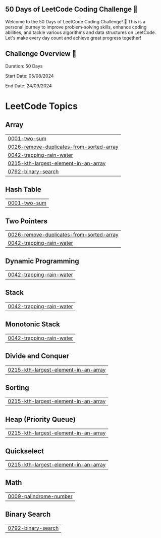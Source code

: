 ## 50 Days of LeetCode Coding Challenge 🎯
Welcome to the 50 Days of LeetCode Coding Challenge! 🎉 This is a personal journey to improve problem-solving skills, enhance coding abilities, and tackle various algorithms and data structures on LeetCode. Let's make every day count and achieve great progress together!

## Challenge Overview 🔄
Duration: 50 Days

Start Date: 05/08/2024

End Date: 24/09/2024

<!---LeetCode Topics Start-->
# LeetCode Topics
## Array
|  |
| ------- |
| [0001-two-sum](https://github.com/AakritiShory/Leetcode-Daily-Problems/tree/master/0001-two-sum) |
| [0026-remove-duplicates-from-sorted-array](https://github.com/AakritiShory/Leetcode-Daily-Problems/tree/master/0026-remove-duplicates-from-sorted-array) |
| [0042-trapping-rain-water](https://github.com/AakritiShory/Leetcode-Daily-Problems/tree/master/0042-trapping-rain-water) |
| [0215-kth-largest-element-in-an-array](https://github.com/AakritiShory/Leetcode-Daily-Problems/tree/master/0215-kth-largest-element-in-an-array) |
| [0792-binary-search](https://github.com/AakritiShory/Leetcode-Daily-Problems/tree/master/0792-binary-search) |
## Hash Table
|  |
| ------- |
| [0001-two-sum](https://github.com/AakritiShory/Leetcode-Daily-Problems/tree/master/0001-two-sum) |
## Two Pointers
|  |
| ------- |
| [0026-remove-duplicates-from-sorted-array](https://github.com/AakritiShory/Leetcode-Daily-Problems/tree/master/0026-remove-duplicates-from-sorted-array) |
| [0042-trapping-rain-water](https://github.com/AakritiShory/Leetcode-Daily-Problems/tree/master/0042-trapping-rain-water) |
## Dynamic Programming
|  |
| ------- |
| [0042-trapping-rain-water](https://github.com/AakritiShory/Leetcode-Daily-Problems/tree/master/0042-trapping-rain-water) |
## Stack
|  |
| ------- |
| [0042-trapping-rain-water](https://github.com/AakritiShory/Leetcode-Daily-Problems/tree/master/0042-trapping-rain-water) |
## Monotonic Stack
|  |
| ------- |
| [0042-trapping-rain-water](https://github.com/AakritiShory/Leetcode-Daily-Problems/tree/master/0042-trapping-rain-water) |
## Divide and Conquer
|  |
| ------- |
| [0215-kth-largest-element-in-an-array](https://github.com/AakritiShory/Leetcode-Daily-Problems/tree/master/0215-kth-largest-element-in-an-array) |
## Sorting
|  |
| ------- |
| [0215-kth-largest-element-in-an-array](https://github.com/AakritiShory/Leetcode-Daily-Problems/tree/master/0215-kth-largest-element-in-an-array) |
## Heap (Priority Queue)
|  |
| ------- |
| [0215-kth-largest-element-in-an-array](https://github.com/AakritiShory/Leetcode-Daily-Problems/tree/master/0215-kth-largest-element-in-an-array) |
## Quickselect
|  |
| ------- |
| [0215-kth-largest-element-in-an-array](https://github.com/AakritiShory/Leetcode-Daily-Problems/tree/master/0215-kth-largest-element-in-an-array) |
## Math
|  |
| ------- |
| [0009-palindrome-number](https://github.com/AakritiShory/Leetcode-Daily-Problems/tree/master/0009-palindrome-number) |
## Binary Search
|  |
| ------- |
| [0792-binary-search](https://github.com/AakritiShory/Leetcode-Daily-Problems/tree/master/0792-binary-search) |
<!---LeetCode Topics End-->

